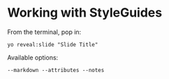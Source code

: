 
# Working with StyleGuides

From the terminal, pop in:

  ```yo reveal:slide "Slide Title"```

Available options:

 ```--markdown --attributes --notes```
